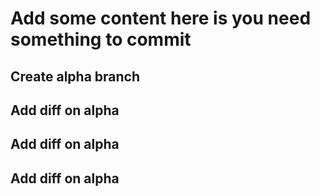 # Add some content here is you need something to commit 

## Create alpha branch

## Add diff on alpha

## Add diff on alpha

## Add diff on alpha
